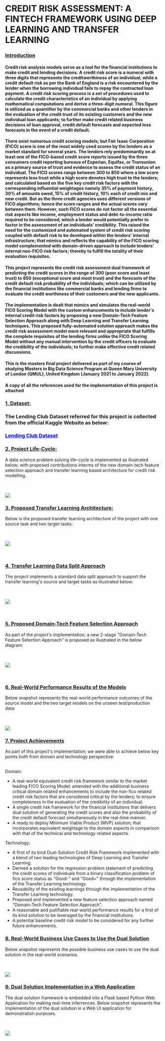 <h1><b>CREDIT RISK ASSESSMENT: A FINTECH FRAMEWORK USING DEEP LEARNING AND TRANSFER LEARNING</b></h1>

<h3><b><u>Introduction</u></b></h3>

<h4>Credit risk analysis models serve as a tool for the financial institutions to make credit and lending decisions. A credit risk score is a numeral with three digits that represents the creditworthiness of an individual; while a credit default risk as per the Bank of England is a risk encountered by the lender when the borrowing individual fails to repay the contracted loan payment. A credit risk scoring process is a set of procedures used to calculate the credit characteristics of an individual by applying mathematical computations and derive a three-digit numeral. This figure is utilized as a quantifier by the commercial banks and other lenders in the evaluation of the credit trust of its existing customers and the new individual loan applicants; to further make credit related business decisions of loan approval, credit default forecasts and expected loss forecasts in the event of a credit default.</h4>
  
<h4>There exist numerous credit scoring models; but Fair Isaac Corporation (FICO) score is one of the most widely used scores by the lenders as a market standard for several years. The lenders rely predominantly on at least one of the FICO-based credit score reports issued by the three consumers credit reporting bureaus of Experian, Equifax, or Transunion as a primary source of trust and evidence to assess the credit status of an individual. The FICO scores range between 300 to 850 where a low score represents less trust while a high score denotes high trust to the lenders; and calculated based on the five key credit risk factors with the corresponding influential weightages namely 35% of payment history, 30% of amounts owed, 15% of credit history, 10% each of credit mix and new credit. But as the three credit agencies uses different versions of FICO algorithms; hence the score ranges and the actual scores vary between them. However, such FICO scores do not factor all the essential risk aspects like income, employment status and debt-to-income ratio required to be considered; which a lender would potentially prefer to factor in the assessment of an individuals’ credibility. This raised the need for the customized and automated system of credit risk scoring coupled with default risk to be developed within the lenders’ internal infrastructure; that mimics and reflects the capability of the FICO scoring model complemented with domain-driven approach to include lenders’ internal non-FICO risk factors; thereby to fulfill the totality of their evaluation requisites.</h4>
  
<h4>This project represents the credit risk assessment dual framework of predicting the credit scores in the range of 300 (poor score and least trust) to 850 (exceptional score and most trust) and the forecasts of the credit default risk probability of the individuals; which can be utilized by the financial institutions like commercial banks and lending firms to evaluate the credit worthiness of their customers and the new applicants.</h4>

<h4>The implementation is dealt that mimics and simulates the real-world FICO Scoring Model with the custom enhancements to include lender's internal credit risk factors by proposing a new Domain-Tech Feature Selection Approach along with Deep Learning and Transfer Learning techniques. This proposed fully-automated solution approach makes the credit risk assessment model more relevant and appropriate that fulfills the complete requisites of the lending firms unlike the FICO Scoring Model without any manual intervention by the credit officers to evaluate the credibility of the individuals; to further make effective credit related discussions.</h4>

<h4>This is the masters final project delivered as part of my course of studying Masters in Big Data Science Program at Queen Mary University of London (QMUL), United Kingdom (January 2021 to January 2022).</h4>
  
<h4>A copy of all the references used for the implementation of this project is attached</h4>

<h3><b><u>1. Dataset:</u></b></h3>
<h3>The Lending Club Dataset referred for this project is collected from the official Kaggle Website as below:</h3>
<h3><a href="https://www.kaggle.com/ethon0426/lending-club-20072020q1" style="color: blue"><b><u>Lending Club Dataset</u></b></a></h3>
  
<h3><b><u>2. Project Life-Cycle:</u></b></h3>
A data science problem solving life-cycle is implemented as illustrated below; with proposed contributions interms of the new domain-tech feature selection approach and transfer learning based architecture for credit risk modelling.
<br>
<br>
<br>
  
![](images/Project_Life-Cycle.jpg)

<h3><b><u>3. Proposed Transfer Learning Architecture:</u></b></h3>
Below is the proposed transfer learning architecture of the project with one source task and two target tasks:
<br>
<br>
<br>

![](images/Transfer_Learning_Proposed_Architecture.jpg)

<br>

<h3><b><u>4. Transfer Learning Data Split Approach</u></b></h3>
The project implements a standard data split approach to support the transfer learning's source and target tasks as illustrated below:
<br>
<br>
<br>

![](images/Transfer_Learning_Data_Split_Approach.jpg)

<br>

<h3><b><u>5. Proposed Domain-Tech Feature Selection Approach</u></b></h3>
As part of the project's implementation; a new 2-stage "Domain-Tech Feature Selection Approach" is proposed as illustrated in the below diagram:
<br>
<br>
<br>

![](images/Domain-Tech_Feature_Selection_Approach_Proposed.jpg)

<br>

<h3><b><u>6. Real-World Performance Results of the Models</u></b></h3>
Below snapshot represents the real-world performance outcomes of the source model and the two target models on the unseen test/production data:
<br>
<br>
<br>

![](images/Real-World_Performance_Outcomes.jpg)


<h3><b><u>7. Project Achievements</u></b></h3>
As part of this project's implementation; we were able to achieve below key points both from domain and technology perspective:

<br>
<br>

Domain:
* A real-world equivalent credit risk framework similar to the market leading FICO Scoring Model; amended with the additional business critical domain related enhancements to include the non-fico related credit risk factors that are considered critical by the lenders; to ensure completeness in the evaluation of the credibility of an individual.
* A single credit risk framework for the financial institutions that delivers dual solution of generating the credit scores and also the probability of the credit default forecast simultaneously in the real-time manner.
* A ready to deploy Minimum Viable Product (MVP) solution; that incorporates equivalent weightage to the domain aspects in comparison with that of the technical and technology related aspects.

Technology:
* A first of its kind Dual-Solution Credit Risk Framework implemented with a blend of two leading technologies of Deep Learning and Transfer Learning. 
* Derived a solution for the regression problem statement of predicting the credit scores of individuals from a binary classification problem of fico score status as "Good-" and "Good+" through the implementation of the Transfer Learning technology.
* Reusability of the existing learnings through the implementation of the Transfer Learning technology.
* Proposed and implemented a new feature selection approach named "Domain-Tech Feature Selection Approach".
* A reasonable and justifiable real-world performance results for a first of its kind solution to be leveraged by the financial institutions.
* A potential baseline credit risk model to be considered for any further future enhancements.

<h3><b><u>8. Real-World Business Use Cases to Use the Dual Solution</u></b></h3>
Below snapshot represents the possible business use cases to use the dual solution in the real-world scenarios.
<br>
<br>
<br>

![](images/Business_Use_Cases_To_Use_Dual_Solution.jpg)


<h3><b><u>9. Dual Solution Implementation in a Web Application</u></b></h3>
The dual solution framework is embedded into a Flask based Python Web Application for making real-time inferrences.
Below snapshot represents the implementation of the dual solution in a Web UI application for demonstration purposes.
<br>
<br>
<br>

![](images/Dual_Solution_Implementation_In_Web_Application.jpg)

<br>

